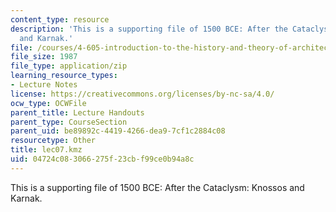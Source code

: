 ```yaml
---
content_type: resource
description: 'This is a supporting file of 1500 BCE: After the Cataclysm: Knossos
  and Karnak.'
file: /courses/4-605-introduction-to-the-history-and-theory-of-architecture-spring-2012/04724c083066275f23cbf99ce0b94a8c_lec07.kmz
file_size: 1987
file_type: application/zip
learning_resource_types:
- Lecture Notes
license: https://creativecommons.org/licenses/by-nc-sa/4.0/
ocw_type: OCWFile
parent_title: Lecture Handouts
parent_type: CourseSection
parent_uid: be89892c-4419-4266-dea9-7cf1c2884c08
resourcetype: Other
title: lec07.kmz
uid: 04724c08-3066-275f-23cb-f99ce0b94a8c
---
```

This is a supporting file of 1500 BCE: After the Cataclysm: Knossos and Karnak.